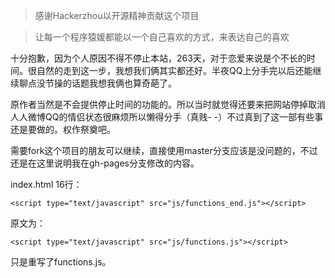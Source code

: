 

> 感谢Hackerzhou以开源精神贡献这个项目


> 让每一个程序猿媛都能以一个自己喜欢的方式，来表达自己的喜欢

十分抱歉，因为个人原因不得不停止本站，263天，对于恋爱来说是个不长的时间。很自然的走到这一步，我想我们俩其实都还好。半夜QQ上分手完以后还能继续聊点没节操的话题我想我俩也算奇葩了。

原作者当然是不会提供停止时间的功能的。所以当时就觉得还要来把网站停掉取消人人微博QQ的情侣状态很麻烦所以懒得分手（真贱- -）不过真到了这一部有些事还是要做的。权作祭奠吧。

需要fork这个项目的朋友可以继续，直接使用master分支应该是没问题的，不过还是在这里说明我在gh-pages分支修改的内容。

index.html 16行：

    <script type="text/javascript" src="js/functions_end.js"></script>

原文为：

    <script type="text/javascript" src="js/functions.js"></script>

只是重写了functions.js。